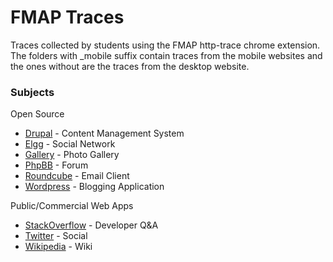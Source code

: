 FMAP Traces
====
Traces collected by students using the FMAP http-trace chrome extension.
The folders with _mobile suffix contain traces from the mobile websites and
the ones without are the traces from the desktop website.

### Subjects
Open Source
* [Drupal](https://drupal.org/) - Content Management System
* [Elgg](http://elgg.org/) - Social Network
* [Gallery](http://galleryproject.org) - Photo Gallery
* [PhpBB](https://www.phpbb.com/) - Forum
* [Roundcube](http://roundcube.net/) - Email Client
* [Wordpress](http://wordpress.org/) - Blogging Application

Public/Commercial Web Apps
* [StackOverflow](http://stackoverflow.com/) - Developer Q&A
* [Twitter](https://twitter.com/) - Social
* [Wikipedia](http://www.wikipedia.org/) - Wiki
